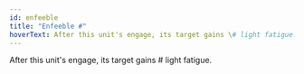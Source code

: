 ```yaml
---
id: enfeeble
title: "Enfeeble #"
hoverText: After this unit's engage, its target gains \# light fatigue.
---
```


After this unit's engage, its target gains # light fatigue.
